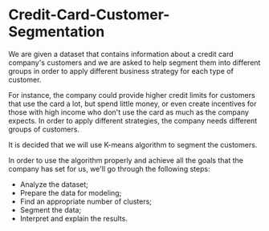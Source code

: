 # Credit-Card-Customer-Segmentation
We are given a dataset that contains information about a credit card company's customers and we are asked to help segment them into different groups in order to apply different business strategy for each type of customer.

For instance, the company could provide higher credit limits for customers that use the card a lot, but spend little money, or even create incentives for those with high income who don't use the card as much as the company expects. In order to apply different strategies, the company needs different groups of customers.

It is decided that we will use K-means algorithm to segment the customers.

In order to use the algorithm properly and achieve all the goals that the company has set for us, we'll go through the following steps:

* Analyze the dataset;
* Prepare the data for modeling;
* Find an appropriate number of clusters;
* Segment the data;
* Interpret and explain the results.

